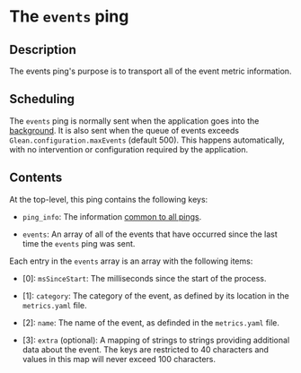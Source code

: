# The `events` ping

## Description
The events ping's purpose is to transport all of the event metric information.

## Scheduling
The `events` ping is normally sent when the application goes into the
[background](pings.md#defining-background-state). It is also sent when the queue of events exceeds
`Glean.configuration.maxEvents` (default 500). This happens automatically, with
no intervention or configuration required by the application.

## Contents
At the top-level, this ping contains the following keys:

- `ping_info`: The information [common to all pings](pings.md#the-ping_info-section).

- `events`: An array of all of the events that have occurred since the last time
  the `events` ping was sent.

Each entry in the `events` array is an array with the following items:

- [0]: `msSinceStart`: The milliseconds since the start of the process.

- [1]: `category`: The category of the event, as defined by its location in the
  `metrics.yaml` file.

- [2]: `name`: The name of the event, as definded in the `metrics.yaml` file.

- [3]: `extra` (optional): A mapping of strings to strings providing additional
  data about the event. The keys are restricted to 40 characters and values in 
  this map will never exceed 100 characters.
